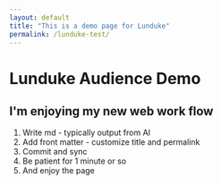 ```yaml
---
layout: default
title: "This is a demo page for Lunduke"
permalink: /lunduke-test/
---
```

# Lunduke Audience Demo

## I'm enjoying my new web work flow
1. Write md - typically output from AI
2. Add front matter - customize title and permalink
3. Commit and sync
4. Be patient for 1 minute or so
5. And enjoy the page